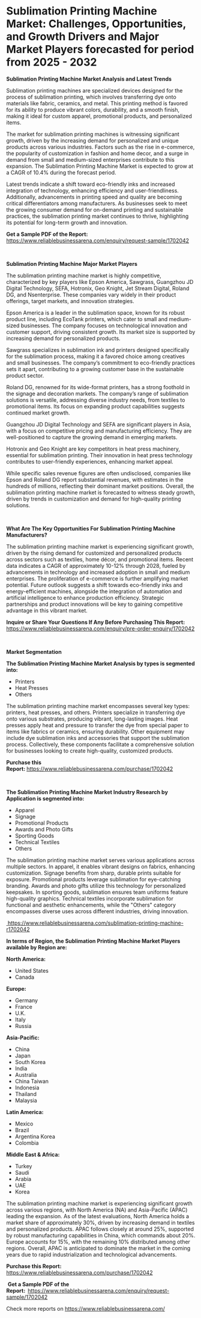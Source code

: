 <p><h1>Sublimation Printing Machine Market: Challenges, Opportunities, and Growth Drivers and Major Market Players forecasted for period from 2025 - 2032</h1></p><p><strong>Sublimation Printing Machine Market Analysis and Latest Trends</strong></p>
<p><p>Sublimation printing machines are specialized devices designed for the process of sublimation printing, which involves transferring dye onto materials like fabric, ceramics, and metal. This printing method is favored for its ability to produce vibrant colors, durability, and a smooth finish, making it ideal for custom apparel, promotional products, and personalized items.</p><p>The market for sublimation printing machines is witnessing significant growth, driven by the increasing demand for personalized and unique products across various industries. Factors such as the rise in e-commerce, the popularity of customization in fashion and home decor, and a surge in demand from small and medium-sized enterprises contribute to this expansion. The Sublimation Printing Machine Market is expected to grow at a CAGR of 10.4% during the forecast period. </p><p>Latest trends indicate a shift toward eco-friendly inks and increased integration of technology, enhancing efficiency and user-friendliness. Additionally, advancements in printing speed and quality are becoming critical differentiators among manufacturers. As businesses seek to meet the growing consumer demand for on-demand printing and sustainable practices, the sublimation printing market continues to thrive, highlighting its potential for long-term growth and innovation.</p></p>
<p><strong>Get a Sample PDF of the Report:&nbsp;</strong> <a href="https://www.reliablebusinessarena.com/enquiry/request-sample/1702042?utm_campaign=2343&utm_medium=2&utm_source=Github&utm_content=ia&utm_term=17022025&utm_id=sublimation-printing-machine">https://www.reliablebusinessarena.com/enquiry/request-sample/1702042</a></p>
<p>&nbsp;</p>
<p><strong>Sublimation Printing Machine Major Market Players</strong></p>
<p><p>The sublimation printing machine market is highly competitive, characterized by key players like Epson America, Sawgrass, Guangzhou JD Digital Technology, SEFA, Hotronix, Geo Knight, Jet Stream Digital, Roland DG, and Nsenterprise. These companies vary widely in their product offerings, target markets, and innovation strategies.</p><p>Epson America is a leader in the sublimation space, known for its robust product line, including EcoTank printers, which cater to small and medium-sized businesses. The company focuses on technological innovation and customer support, driving consistent growth. Its market size is supported by increasing demand for personalized products.</p><p>Sawgrass specializes in sublimation ink and printers designed specifically for the sublimation process, making it a favored choice among creatives and small businesses. The company’s commitment to eco-friendly practices sets it apart, contributing to a growing customer base in the sustainable product sector.</p><p>Roland DG, renowned for its wide-format printers, has a strong foothold in the signage and decoration markets. The company’s range of sublimation solutions is versatile, addressing diverse industry needs, from textiles to promotional items. Its focus on expanding product capabilities suggests continued market growth.</p><p>Guangzhou JD Digital Technology and SEFA are significant players in Asia, with a focus on competitive pricing and manufacturing efficiency. They are well-positioned to capture the growing demand in emerging markets.</p><p>Hotronix and Geo Knight are key competitors in heat press machinery, essential for sublimation printing. Their innovation in heat press technology contributes to user-friendly experiences, enhancing market appeal.</p><p>While specific sales revenue figures are often undisclosed, companies like Epson and Roland DG report substantial revenues, with estimates in the hundreds of millions, reflecting their dominant market positions. Overall, the sublimation printing machine market is forecasted to witness steady growth, driven by trends in customization and demand for high-quality printing solutions.</p></p>
<p>&nbsp;</p>
<p><strong>What Are The Key Opportunities For Sublimation Printing Machine Manufacturers?</strong></p>
<p><p>The sublimation printing machine market is experiencing significant growth, driven by the rising demand for customized and personalized products across sectors such as textiles, home décor, and promotional items. Recent data indicates a CAGR of approximately 10-12% through 2028, fueled by advancements in technology and increased adoption in small and medium enterprises. The proliferation of e-commerce is further amplifying market potential. Future outlook suggests a shift towards eco-friendly inks and energy-efficient machines, alongside the integration of automation and artificial intelligence to enhance production efficiency. Strategic partnerships and product innovations will be key to gaining competitive advantage in this vibrant market.</p></p>
<p><strong>Inquire or Share Your Questions If Any Before Purchasing This Report:</strong> <a href="https://www.reliablebusinessarena.com/enquiry/pre-order-enquiry/1702042?utm_campaign=2343&utm_medium=2&utm_source=Github&utm_content=ia&utm_term=17022025&utm_id=sublimation-printing-machine">https://www.reliablebusinessarena.com/enquiry/pre-order-enquiry/1702042</a></p>
<p>&nbsp;</p>
<p><strong>Market Segmentation</strong></p>
<p><strong>The Sublimation Printing Machine Market Analysis by types is segmented into:</strong></p>
<p><ul><li>Printers</li><li>Heat Presses</li><li>Others</li></ul></p>
<p><p>The sublimation printing machine market encompasses several key types: printers, heat presses, and others. Printers specialize in transferring dye onto various substrates, producing vibrant, long-lasting images. Heat presses apply heat and pressure to transfer the dye from special paper to items like fabrics or ceramics, ensuring durability. Other equipment may include dye sublimation inks and accessories that support the sublimation process. Collectively, these components facilitate a comprehensive solution for businesses looking to create high-quality, customized products.</p></p>
<p><strong>Purchase this Report:&nbsp;</strong><a href="https://www.reliablebusinessarena.com/purchase/1702042?utm_campaign=2343&utm_medium=2&utm_source=Github&utm_content=ia&utm_term=17022025&utm_id=sublimation-printing-machine">https://www.reliablebusinessarena.com/purchase/1702042</a></p>
<p>&nbsp;</p>
<p><strong>The Sublimation Printing Machine Market Industry Research by Application is segmented into:</strong></p>
<p><ul><li>Apparel</li><li>Signage</li><li>Promotional Products</li><li>Awards and Photo Gifts</li><li>Sporting Goods</li><li>Technical Textiles</li><li>Others</li></ul></p>
<p><p>The sublimation printing machine market serves various applications across multiple sectors. In apparel, it enables vibrant designs on fabrics, enhancing customization. Signage benefits from sharp, durable prints suitable for exposure. Promotional products leverage sublimation for eye-catching branding. Awards and photo gifts utilize this technology for personalized keepsakes. In sporting goods, sublimation ensures team uniforms feature high-quality graphics. Technical textiles incorporate sublimation for functional and aesthetic enhancements, while the "Others" category encompasses diverse uses across different industries, driving innovation.</p></p>
<p><a href="https://www.reliablebusinessarena.com/sublimation-printing-machine-r1702042?utm_campaign=2343&utm_medium=2&utm_source=Github&utm_content=ia&utm_term=17022025&utm_id=sublimation-printing-machine">&nbsp;https://www.reliablebusinessarena.com/sublimation-printing-machine-r1702042</a></p>
<p><strong>In terms of Region, the Sublimation Printing Machine Market Players available by Region are:</strong></p>
<p>
    <p> <strong> North America: </strong>
        <ul>
            <li>United States</li>
            <li>Canada</li>
        </ul>
        </p> 
    <p> <strong> Europe: </strong>
        <ul>
            <li>Germany</li>
            <li>France</li>
            <li>U.K.</li>
            <li>Italy</li>
            <li>Russia</li>
        </ul>
        </p> 
    <p> <strong> Asia-Pacific: </strong>
        <ul>
            <li>China</li>
            <li>Japan</li>
            <li>South Korea</li>
            <li>India</li>
            <li>Australia</li>
            <li>China Taiwan</li>
            <li>Indonesia</li>
            <li>Thailand</li>
            <li>Malaysia</li>
        </ul>
        </p> 
    <p> <strong> Latin America: </strong>
        <ul>
            <li>Mexico</li>
            <li>Brazil</li>
            <li>Argentina Korea</li>
            <li>Colombia</li>
        </ul>
        </p> 
    <p> <strong> Middle East & Africa: </strong>
        <ul>
            <li>Turkey</li>
            <li>Saudi</li>
            <li>Arabia</li>
            <li>UAE</li>
            <li>Korea</li>
        </ul>
    </p>
    </p>
<p><p>The sublimation printing machine market is experiencing significant growth across various regions, with North America (NA) and Asia-Pacific (APAC) leading the expansion. As of the latest evaluations, North America holds a market share of approximately 30%, driven by increasing demand in textiles and personalized products. APAC follows closely at around 25%, supported by robust manufacturing capabilities in China, which commands about 20%. Europe accounts for 15%, with the remaining 10% distributed among other regions. Overall, APAC is anticipated to dominate the market in the coming years due to rapid industrialization and technological advancements.</p></p>
<p><strong>Purchase this Report: </strong><a href="https://www.reliablebusinessarena.com/purchase/1702042?utm_campaign=2343&utm_medium=2&utm_source=Github&utm_content=ia&utm_term=17022025&utm_id=sublimation-printing-machine">https://www.reliablebusinessarena.com/purchase/1702042</a></p>
<p>&nbsp;<strong>Get a Sample PDF of the Report:&nbsp;&nbsp;</strong><a href="https://www.reliablebusinessarena.com/enquiry/request-sample/1702042?utm_campaign=2343&utm_medium=2&utm_source=Github&utm_content=ia&utm_term=17022025&utm_id=sublimation-printing-machine">https://www.reliablebusinessarena.com/enquiry/request-sample/1702042</a></p>
<p><strong></strong></p>
<p>Check more reports on <a href="https://www.reliablebusinessarena.com/?utm_campaign=2343&utm_medium=2&utm_source=Github&utm_content=ia&utm_term=17022025&utm_id=sublimation-printing-machine">https://www.reliablebusinessarena.com/</a></p>